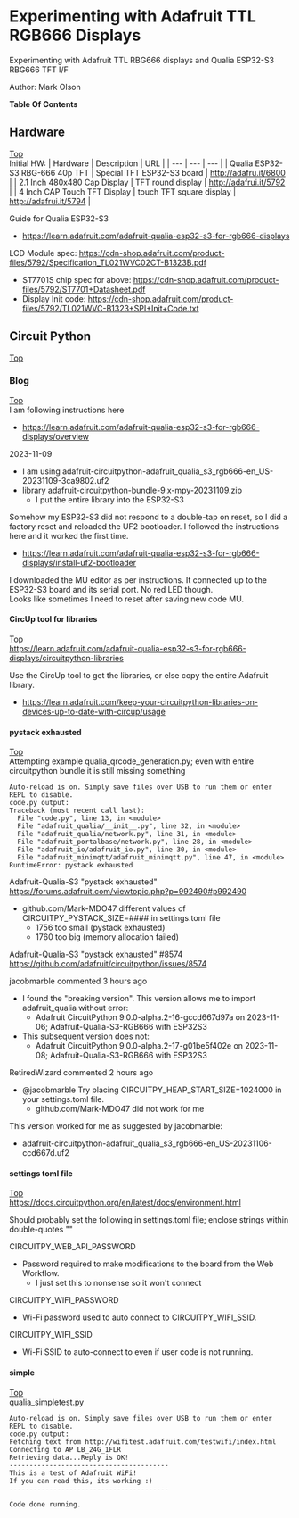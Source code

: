 # Experimenting with Adafruit TTL RGB666 Displays
Experimenting with Adafruit TTL RBG666 displays and Qualia ESP32-S3 RBG666 TFT I/F

Author: Mark Olson

**Table Of Contents**

## Hardware
[Top](#experimenting-with-adafruit-ttl-rgb666-displays "Top")<br>
Initial HW:
| Hardware | Description | URL |
| --- | --- | --- |
| Qualia ESP32-S3 RBG-666 40p TFT | Special TFT ESP32-S3 board | http://adafru.it/6800 |
| 2.1 Inch 480x480 Cap Display | TFT round display | http://adafrui.it/5792 |
| 4 Inch CAP Touch TFT Display | touch TFT square display | http://adafrui.it/5794 |

Guide for Qualia ESP32-S3
- https://learn.adafruit.com/adafruit-qualia-esp32-s3-for-rgb666-displays

LCD Module spec: https://cdn-shop.adafruit.com/product-files/5792/Specification_TL021WVC02CT-B1323B.pdf
- ST7701S chip spec for above: https://cdn-shop.adafruit.com/product-files/5792/ST7701+Datasheet.pdf
- Display Init code: https://cdn-shop.adafruit.com/product-files/5792/TL021WVC-B1323+SPI+Init+Code.txt

## Circuit Python
[Top](#experimenting-with-adafruit-ttl-rgb666-displays "Top")<br>

### Blog
[Top](#experimenting-with-adafruit-ttl-rgb666-displays "Top")<br>
I am following instructions here
- https://learn.adafruit.com/adafruit-qualia-esp32-s3-for-rgb666-displays/overview

2023-11-09
- I am using adafruit-circuitpython-adafruit_qualia_s3_rgb666-en_US-20231109-3ca9802.uf2<br>
- library adafruit-circuitpython-bundle-9.x-mpy-20231109.zip
  - I put the entire library into the ESP32-S3

Somehow my ESP32-S3 did not respond to a double-tap on reset, so I did a factory reset and reloaded the UF2 bootloader. I followed the instructions here and it worked the first time.
- https://learn.adafruit.com/adafruit-qualia-esp32-s3-for-rgb666-displays/install-uf2-bootloader

I downloaded the MU editor as per instructions. It connected up to the ESP32-S3 board and its serial port. No red LED though.<BR>
Looks like sometimes I need to reset after saving new code MU.

#### CircUp tool for libraries
[Top](#experimenting-with-adafruit-ttl-rgb666-displays "Top")<br>
https://learn.adafruit.com/adafruit-qualia-esp32-s3-for-rgb666-displays/circuitpython-libraries

Use the CircUp tool to get the libraries, or else copy the entire Adafruit library.
- https://learn.adafruit.com/keep-your-circuitpython-libraries-on-devices-up-to-date-with-circup/usage

#### pystack exhausted
[Top](#experimenting-with-adafruit-ttl-rgb666-displays "Top")<br>
Attempting example qualia_qrcode_generation.py; even with entire circuitpython bundle it is still missing something
```
Auto-reload is on. Simply save files over USB to run them or enter REPL to disable.
code.py output:
Traceback (most recent call last):
  File "code.py", line 13, in <module>
  File "adafruit_qualia/__init__.py", line 32, in <module>
  File "adafruit_qualia/network.py", line 31, in <module>
  File "adafruit_portalbase/network.py", line 28, in <module>
  File "adafruit_io/adafruit_io.py", line 30, in <module>
  File "adafruit_minimqtt/adafruit_minimqtt.py", line 47, in <module>
RuntimeError: pystack exhausted
```

Adafruit-Qualia-S3 "pystack exhausted"<br>
https://forums.adafruit.com/viewtopic.php?p=992490#p992490
- github.com/Mark-MDO47 different values of CIRCUITPY_PYSTACK_SIZE=#### in settings.toml file
  - 1756 too small (pystack exhausted)
  - 1760 too big (memory allocation failed)


Adafruit-Qualia-S3 "pystack exhausted" #8574<br>
https://github.com/adafruit/circuitpython/issues/8574

jacobmarble commented 3 hours ago
- I found the "breaking version". This version allows me to import adafruit_qualia without error:
  - Adafruit CircuitPython 9.0.0-alpha.2-16-gccd667d97a on 2023-11-06; Adafruit-Qualia-S3-RGB666 with ESP32S3
- This subsequent version does not:
  - Adafruit CircuitPython 9.0.0-alpha.2-17-g01be5f402e on 2023-11-08; Adafruit-Qualia-S3-RGB666 with ESP32S3

RetiredWizard commented 2 hours ago
- @jacobmarble Try placing CIRCUITPY_HEAP_START_SIZE=1024000 in your settings.toml file.
  - github.com/Mark-MDO47 did not work for me

This version worked for me as suggested by jacobmarble:
- adafruit-circuitpython-adafruit_qualia_s3_rgb666-en_US-20231106-ccd667d.uf2

#### settings toml file
[Top](#experimenting-with-adafruit-ttl-rgb666-displays "Top")<br>
https://docs.circuitpython.org/en/latest/docs/environment.html

Should probably set the following in settings.toml file; enclose strings within double-quotes ""

CIRCUITPY_WEB_API_PASSWORD
- Password required to make modifications to the board from the Web Workflow.
  - I just set this to nonsense so it won't connect

CIRCUITPY_WIFI_PASSWORD
- Wi-Fi password used to auto connect to CIRCUITPY_WIFI_SSID.

CIRCUITPY_WIFI_SSID
- Wi-Fi SSID to auto-connect to even if user code is not running.

#### simple
[Top](#experimenting-with-adafruit-ttl-rgb666-displays "Top")<br>
qualia_simpletest.py

```
Auto-reload is on. Simply save files over USB to run them or enter REPL to disable.
code.py output:
Fetching text from http://wifitest.adafruit.com/testwifi/index.html
Connecting to AP LB_24G_1FLR
Retrieving data...Reply is OK!
----------------------------------------
This is a test of Adafruit WiFi!
If you can read this, its working :)
----------------------------------------

Code done running.
```
